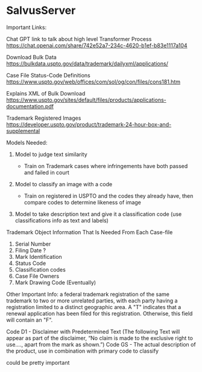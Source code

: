 # SalvusServer

Important Links:

Chat GPT link to talk about high level Transformer Process
https://chat.openai.com/share/742e52a7-234c-4620-b1ef-b83e1117a104

Download Bulk Data
https://bulkdata.uspto.gov/data/trademark/dailyxml/applications/

Case File Status-Code Definitions
https://www.uspto.gov/web/offices/com/sol/og/con/files/cons181.htm

Explains XML of Bulk Download
https://www.uspto.gov/sites/default/files/products/applications-documentation.pdf

Trademark Registered Images
https://developer.uspto.gov/product/trademark-24-hour-box-and-supplemental

Models Needed:

1. Model to judge text similarity
    - Train on Trademark cases where infringements have both passed and failed in court

2. Model to classify an image with a code
    - Train on registered in USPTO and the codes they already have, then compare codes to determine likeness of image

3. Model to take description text and give it a classification code (use classifications info as text and labels)

Trademark Object Information That Is Needed From Each Case-file

1. Serial Number
2. Filing Date ?
3. Mark Identification
4. Status Code
5. Classification codes
6. Case File Owners
7. Mark Drawing Code (Eventually)

Other Important Info:
<concurrent-use-in> a federal trademark registration of the same trademark to two or more unrelated parties, with each
party having a registration limited to a distinct geographic area.
<renewal-filed-in> A "T" indicates that a renewal application has been filed for this registration. Otherwise, this
field will contain an "F".

<case-file-statements> 
Code D1 - Disclaimer with Predetermined Text (The following Text will appear as part of the disclaimer, “No claim is made to the exclusive right to use…., apart from the mark as shown.”)
Code GS - The actual description of the product, use in combination with primary code to classify

<classification><status-code> could be pretty important
